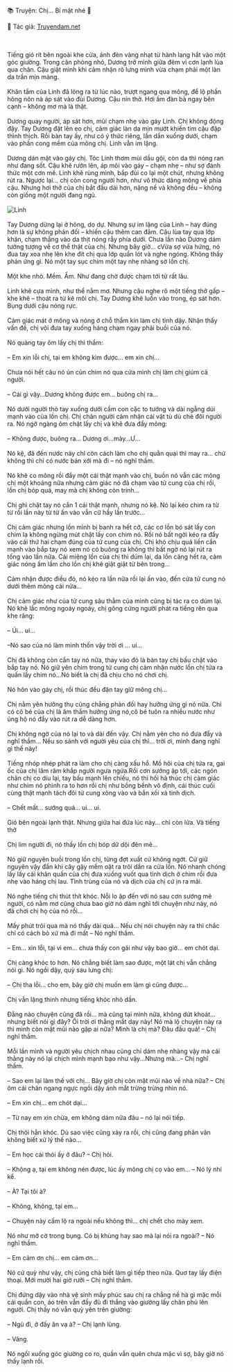 📚 Truyện: Chị... Bí mật nhé 🔞 
<br>
<p>📖 Tác giả: <a href="https://truyendam.net" target="_blank" title="Truyện sex người lớn, truyện 18+ tại Truyendam.net">Truyendam.net</a></p>
<br></br>
Tiếng gió rít bên ngoài khe cửa, ánh đèn vàng nhạt từ hành lang hắt vào một góc giường. Trong căn phòng nhỏ, Dương trở mình giữa đêm vì cơn lạnh lùa qua chân. Cậu giật mình khi cảm nhận rõ lưng mình vừa chạm phải một làn da trần mịn màng.
<br></br>
Khăn tắm của Linh đã lỏng ra từ lúc nào, trượt ngang qua mông, để lộ phần hông nõn nà áp sát vào đùi Dương. Cậu nín thở. Hơi ấm đàn bà ngay bên cạnh – không mơ mà là thật.
<br></br>
Dương quay người, áp sát hơn, mũi chạm nhẹ vào gáy Linh. Chị không động đậy. Tay Dương đặt lên eo chị, cảm giác làn da mịn mướt khiến tim cậu đập thình thịch. Rồi bàn tay ấy, như có ý thức riêng, lần dần xuống dưới, chạm vào phần cong mềm của mông chị. Linh vẫn im lặng.
<br></br>
Dương dán mặt vào gáy chị. Tóc Linh thơm mùi dầu gội, còn da thì nóng ran như đang sốt. Cậu khẽ rướn lên, áp môi vào gáy – chạm nhẹ – như sợ đánh thức một cơn mê. Linh khẽ rùng mình, bắp đùi co lại một chút, nhưng không rút ra. Ngược lại… chị còn cong người hơn, như vô thức dâng mông về phía cậu. Nhưng hơi thở của chị bắt đầu dài hơn, nặng nề và không đều – không còn giống một người đang ngủ.
<br></br>
<img src="/images/chong-sap-cuoi-cam-sung/trang.jpg" alt="Linh"/>
<br></br>
Tay Dương dừng lại ở hông, do dự. Nhưng sự im lặng của Linh – hay đúng hơn là sự không phản đối – khiến cậu thêm can đảm. Cậu lùa tay qua lớp khăn, chạm thẳng vào da thịt nóng rẫy phía dưới. Chưa lần nào Dương dám tưởng tượng về cơ thể thật của chị. Nhưng bây giờ… cVừa sợ vừa hứng, nó đua tay xoa nhẹ lên khe đít chị qua lớp quần lót và nghe ngóng. Không thấy phản ứng gì. Nó một tay sục chim một tay nhẹ nhàng sờ lồn chị.
<br></br>
Một khe nhỏ. Mềm. Ẩm. Như đang chờ được chạm tới từ rất lâu.
<br></br>
Linh khẽ cựa mình, như thể nằm mơ. Nhưng cậu nghe rõ một tiếng thở gấp – khe khẽ – thoát ra từ kẽ môi chị. Tay Dương khẽ luồn vào trong, ép sát hơn. Bụng dưới cậu nóng rực.
<br></br>
Cảm giác mát ở mông và nóng ở chỗ thầm kín làm chị tỉnh dậy. Nhận thấy vấn đề, chị vội đưa tay xuống háng chạm ngay phải buồi của nó.
<br></br>
Nó quàng tay ôm lấy chị thì thầm:
<br></br>
– Em xin lỗi chị, tại em không kìm được… em xin chị…
<br></br>
Chưa nói hết câu nó ủn củn chim nó qua cửa mình chị làm chị giúm cả người.
<br></br>
– Cái gì vậy…Dương không được em… buông chị ra…
<br></br>
Nó dưới người thò tay xuống dưới cầm con cặc to tướng và dài ngẫng dúi mạnh vào của lồn chị. Chị chân người cảm nhận cái vật tù dù chẻ đôi người ra. Nó ngỡ ngàng ôm chặt lấy chị và khẽ đưa đẩy mông:
<br></br>
– Không được, buông ra… Dương ơi…mày…Ư…
<br></br>
Nó kệ, đã đến nước này chỉ còn cách làm cho chị quằn quại thì may ra… chứ không thì chỉ có nước bán xới mà đi – nó nghĩ thầm.
<br></br>
Nó khẽ co mông rồi đẩy một cái thật mạnh vào chị, buồn nó vẫn các mông chị một khoảng nữa nhưng cảm giác nó đã chạm vào tử cung của chị rồi, lồn chị bóp quá, may mà chị không còn trinh…
<br></br>
Chị ghì chặt tay nó cắn 1 cái thật mạnh, nhưng nó kệ. Nó lại kéo chim ra từ từ rồi lần này từ từ ấn vào vẫn cữ hẩy lần trước…
<br></br>
Chị cảm giác nhưng lồn mình bị banh ra hết cỡ, các cơ lồn bó sát lấy con chim lạ không ngừng mút chặt lấy con chim nó. Rồi nó bất ngời kéo ra đẩy vào cái thứ hai chạm đúng của tử cung của chị. Chị khó chịu quá liền cắn mạnh vào bắp tay nó xem nó có buông ra không thì bất ngờ nó lại rút ra tống vào lần nữa. Cái miệng lồn của chị thì dúm lại, da lồn căng hết ra, cảm giác nóng ấm lầm cho lồn chị khẽ giật giật từ bên trong…
<br></br>
Cảm nhận được điều đó, nó kéo ra lần nữa rồi lại ấn vào, đến cửa tử cung nó dưới thêm mông cái nữa…
<br></br>
Chị cảm giác như của tử cung sâu thẳm của mình cũng bị tác ra co dúm lại. Nó khẽ lắc mông ngoáy ngoáy, chị gông cứng người phát ra tiếng rên qua khe răng:
<br></br>
– Úi… ui…
<br></br>
–Nó sao của nó làm mình thốn vậy trời ơi … ui…
<br></br>
Chị đã không còn cắn tay nó nữa, thay vào đó là bàn tay chị bấu chặt vào bắp tay nó. Nó giữ yên chim trong tử cung chị cảm nhận nước lồn chị tứa ra quấn lấy chim nó…Nó biết là chị đã chịu cho nó chơi chị.
<br></br>
Nó hôn vào gáy chị, rồi thúc đều đặn tay giữ mông chị…
<br></br>
Chị nằm yên hưởng thụ cũng chẳng phản đối hay hưởng ứng gì nó nữa. Chỉ có cô  bé của chị là âm thầm hưởng ứng nó,cô bé tuôn ra nhiều nước như ủng hộ nó đẩy vào rút ra dễ dàng hơn.
<br></br>
Chị không ngờ của nó lại to và dài đến vậy. Chị nằm yên cho nó đưa đẩy và nghĩ thầm… Nếu so sánh với người yêu của chị thì… trời ơi, mình đang nghĩ gì thế này!
<br></br>
Tiếng nhóp nhép phát ra làm cho chị càng xấu hổ. Mồ hôi của chị tứa ra, gai ốc của chị lâm râm khắp người ngưa ngứa.Rồi cơn sướng ập tới, các ngón chân chị co díu lại, tay bấu mạnh lên chiếu, nó thì hối hả thúc chị cảm giác như chim nó phình ra to hơn rồi chị như bồng bềnh vô định, cái thúc cuối cùng thật mạnh tách đôi tử cung xông vào và bắn xối xả tinh dịch.
<br></br>
– Chết mất… sướng quá… ui… ui.
<br></br>
Gió bên ngoài lạnh thật. Nhưng giữa hai đứa lúc này… chỉ còn lửa. Và tiếng thở
<br></br>
Chị lim người đi, nó thấy lồn chị bóp dữ dội đên mê…
<br></br>
Nó giữ nguyên buồi trong lồn chị, từng đợt xuất cứ không ngớt. Cứ giữ nguyên vậy đấn khi cây gậy mềm oặt ra trôi dần ra cửa lồn. Nó nhanh chóng lấy lấy cái khăn quấn của chị đưa xuống vuốt qua tinh dịch ở chim rồi đưa nhẹ vào háng chị lau. Tinh trùng của nó và dịch của chị cứ ịn ra mãi.
<br></br>
Nó nghe tiếng chị thút thít khóc. Nỗi lo ập đến với nó sau cơn sướng mê người, có nằm mơ cũng chưa bao giờ nó dám nghĩ tới chuyện như này, nó đã chơi chị họ của nó rồi...
<br></br>
Mấy phút trôi qua mà nó thấy dài quá… Nếu chị nói chuyện này ra thì chắc chỉ có cách bỏ xứ mà đi mất – Nó nghĩ thầm.
<br></br>
– Em… xin lỗi, tại vì em… chưa thấy con gái như vậy bao giờ… em chót dại.
<br></br>
Chị càng khóc to hơn. Nó chẳng biết làm sao được, một lát chị vẫn chẳng nói gì. Nó ngồi dậy, quỳ sau lưng chị:
<br></br>
– Chị tha lỗi… cho em, bây giờ chị muốn em làm gì cũng được…
<br></br>
Chị vẫn lặng thinh nhưng tiếng khóc nhỏ dần.
<br></br>
Đằng nào chuyện cũng đã rồi… mà cũng tại mình nữa, không dứt khoát… nhưng biết nói gì đây? Ôi trời ơi thằng mắt dạy này! Nó mà lộ chuyện này ra thì mình còn mặt mũi nào gặp ai nữa? Mình là chị mà? Đâu đầu quá! – Chị nghĩ thầm.
<br></br>
Mỗi lần mình và người yêu chịch nhau cũng chỉ dám nhẹ nhàng vậy mà cái thằng này nó lại chịch mình mạnh bạo như vậy...Nhưng mà...– Chị nghĩ thầm.
<br></br>
– Sao em lại làm thế với chị… Bây giờ chị còn mặt mũi nào về nhà nữa? – Chị ôm cái chăn ngang ngực ngồi dậy ánh mắt trừng trừng nhìn nó.
<br></br>
– Em xin chị… em chót dại… 
<br></br>
– Từ nay em xin chừa, em không dám nữa đâu – nó lại nói tiếp.
<br></br>
Chị thôi hẳn khóc. Dù sao việc cũng xảy ra rồi, chị cũng đang phân vân không biết xử lý thế nào…
<br></br>
– Em học cái thói ấy ở đâu? – Chị hỏi.
<br></br>
– Khộng ạ, tại em không nén được, lúc ấy mông chị cọ vào em… – Nó lý nhí kể.
<br></br>
– À? Tại tôi à?
<br></br>
– Không, không, tại em…
<br></br>
– Chuyện này cấm lộ ra ngoài nếu không thì… chị chết cho mày xem.
<br></br>
Nó như mở cờ trong bụng. Có bị khùng hay sao mà lại nói ra ngoài? – Nó nghĩ thầm.
<br></br>
– Em cảm ơn chị… em cảm ơn…
<br></br>
Nó cứ quỳ như vậy, chị cũng chả biết làm gì tiếp theo nữa. Quơ tay lấy điện thoại. Mới mười hai giờ rưỡi – Chị nghĩ thầm.
<br></br>
Chị đứng dậy vào nhà vệ sinh mấy phúc sau chị ra chẳng nề hà gì mặc mỗi cái quần con, áo trên vẫn đầy đủ đi thẳng vào giường lấy chăn phủ lên người. Chị thấy nó vẫn quỳ yên trên giường:
<br></br>
– Ngủ đi, ở đấy ăn vạ à? – Chị lạnh lùng.
<br></br>
– Vâng.
<br></br>
Nó ngồi xuống góc giường co ro, quần vẫn quên chưa mặc vì sợ, bây giờ nó thấy lạnh rồi.

